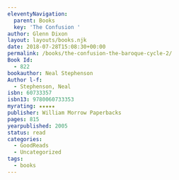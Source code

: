 ```yaml
---
eleventyNavigation:
  parent: Books
  key: 'The Confusion '
author: Glenn Dixon
layout: layouts/books.njk
date: 2018-07-28T15:08:30+00:00
permalink: /books/the-confusion-the-baroque-cycle-2/
Book Id:
  - 822
bookauthor: Neal Stephenson
Author l-f:
  - Stephenson, Neal
isbn: 60733357
isbn13: 9780060733353
myrating: ★★★★★
publisher: William Morrow Paperbacks
pages: 815
yearpublished: 2005
status: read
categories:
  - GoodReads
  - Uncategorized
tags:
  - books
---
```

